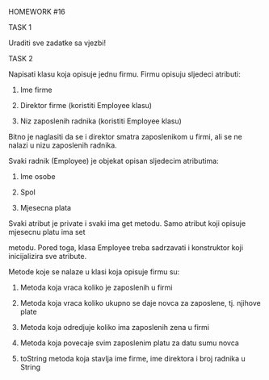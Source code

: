 HOMEWORK #16

TASK 1

Uraditi sve zadatke sa vjezbi!

TASK 2

Napisati klasu koja opisuje jednu firmu. Firmu opisuju sljedeci atributi:

1. Ime firme

2. Direktor firme (koristiti Employee klasu)

3. Niz zaposlenih radnika (koristiti Employee klasu)

Bitno je naglasiti da se i direktor smatra zaposlenikom u firmi, ali se ne nalazi u nizu zaposlenih radnika.

Svaki radnik (Employee) je objekat opisan sljedecim atributima:

1. Ime osobe

2. Spol

3. Mjesecna plata

Svaki atribut je private i svaki ima get metodu. Samo atribut koji opisuje mjesecnu platu ima set

metodu. Pored toga, klasa Employee treba sadrzavati i konstruktor koji inicijalizira sve atribute.

Metode koje se nalaze u klasi koja opisuje firmu su:

1. Metoda koja vraca koliko je zaposlenih u firmi

2. Metoda koja vraca koliko ukupno se daje novca za zaposlene, tj. njihove plate

3. Metoda koja odredjuje koliko ima zaposlenih zena u firmi

4. Metoda koja povecaje svim zaposlenim platu za datu sumu novca

5. toString metoda koja stavlja ime firme, ime direktora i broj radnika u String